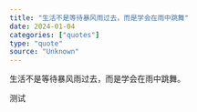 ```yaml
---
title: "生活不是等待暴风雨过去，而是学会在雨中跳舞"
date: 2024-01-04
categories: ["quotes"]
type: "quote"
source: "Unknown"
--- 
```


生活不是等待暴风雨过去，而是学会在雨中跳舞。

测试





